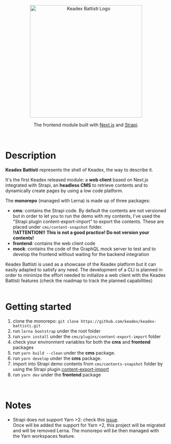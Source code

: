 <p align="center">
  <a href="https://keadex.io/kealab#keadex-battisti" target="blank"><img src="https://keadex.io:2053/uploads/keadex_battisti_dark_9ef872e108.png" width="350" alt="Keadex Battisti Logo" /></a>
</p>
<p align="center">The frontend module built with <a href="https://nextjs.org/" target="_blank">Next.js</a> and <a href="https://strapi.io/" target="_blank">Strapi</a>.</p>
</br>

# Description

**Keadex Battisti** represents the shell of Keadex, the way to describe it.  

It's the first Keadex released module: a **web client** based on Next.js integrated with Strapi, an **headless CMS** to retrieve contents and to dynamically create pages by using a low code platform.  

The **monorepo** (managed with Lerna) is made up of three packages:

* **cms**: contains the Strapi code. By default the contents are not versioned but in order to let you to run the demo with my contents, I've used the "Strapi plugin content-export-import" to export the contents. These are placed under `cms/content-snapshot` folder.  
    **!!ATTENTION!!** **This is not a good practice! Do not version your contents!**
* **frontend**: contains the web client code
* **mock**: contains the code of the GraphQL mock server to test and to develop the frontend without waiting for the backend integration

Keadex Battisti is used as a showcase of the Keadex platform but it can easily adapted to satisfy any need. The development of a CLI is planned in order to minimize the effort needed to initialize a web client with the Keadex Battisti features (check the roadmap to track the planned capabilities)  
</br>

# Getting started

1. clone the monorepo: `git clone https://github.com/keadex/keadex-battisti.git`
2. run `lerna bootstrap` under the root folder
3. run `yarn install` under the `cms/plugins/content-export-import` folder
4. check your environment variables for both the **cms** and **frontend** packages
5. run `yarn build --clean` under the **cms** package.
6. run `yarn develop` under the **cms** package.
7. import into Strapi demo contents from `cms/contents-snapshot` folder by using the Strapi plugin [content-export-import](https://github.com/lazurey/strapi-plugin-content-export-import)
8. run `yarn dev` under the **frontend** package
</br>

# Notes
- Strapi does not support Yarn >2: check this [issue](https://github.com/strapi/strapi/issues/9109).</br>
Once will be added the support for Yarn >2, this project will be migrated and will be removed Lerna. The monorepo will be then managed with the Yarn workspaces feature. 